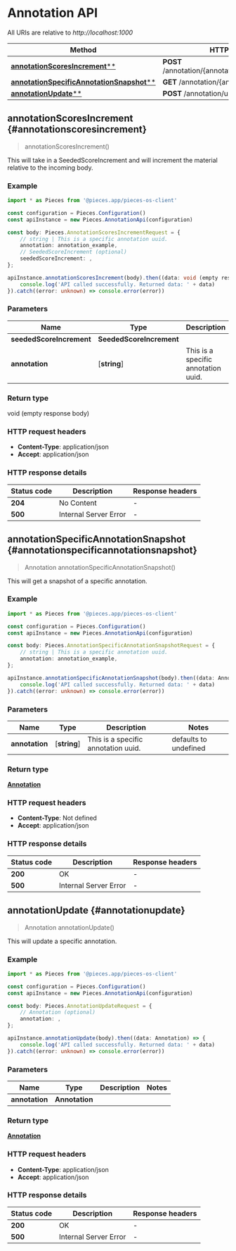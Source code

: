 # Annotation API

All URIs are relative to *http://localhost:1000*

Method | HTTP request
------------- | -------------
[**annotationScoresIncrement****](AnnotationApi#annotationscoresincrement) | **POST** /annotation/\{annotation\}/scores/increment
[**annotationSpecificAnnotationSnapshot****](AnnotationApi#annotationspecificannotationsnapshot) | **GET** /annotation/\{annotation\}
[**annotationUpdate****](AnnotationApi#annotationupdate) | **POST** /annotation/update


## **annotationScoresIncrement** {#annotationscoresincrement}
> annotationScoresIncrement()

This will take in a SeededScoreIncrement and will increment the material relative to the incoming body.

### Example

```typescript
import * as Pieces from '@pieces.app/pieces-os-client'

const configuration = Pieces.Configuration()
const apiInstance = new Pieces.AnnotationApi(configuration)

const body: Pieces.AnnotationScoresIncrementRequest = {
    // string | This is a specific annotation uuid.
    annotation: annotation_example,
    // SeededScoreIncrement (optional)
    seededScoreIncrement: ,
};

apiInstance.annotationScoresIncrement(body).then((data: void (empty response body)) => {
    console.log('API called successfully. Returned data: ' + data)
}).catch((error: unknown) => console.error(error))
```

### Parameters

Name | Type | Description  | Notes
------------- | ------------- | ------------- | -------------
 **seededScoreIncrement** | **SeededScoreIncrement**|  |
 **annotation** | [**string**] | This is a specific annotation uuid. | defaults to undefined


### Return type

void (empty response body)

### HTTP request headers

- **Content-Type**: application/json
- **Accept**: application/json


### HTTP response details
| Status code | Description | Response headers
|-------------|-------------|------------------
**204** | No Content |  -  |
**500** | Internal Server Error |  -  |

## **annotationSpecificAnnotationSnapshot** {#annotationspecificannotationsnapshot}
> Annotation annotationSpecificAnnotationSnapshot()

This will get a snapshot of a specific annotation.

### Example

```typescript
import * as Pieces from '@pieces.app/pieces-os-client'

const configuration = Pieces.Configuration()
const apiInstance = new Pieces.AnnotationApi(configuration)

const body: Pieces.AnnotationSpecificAnnotationSnapshotRequest = {
    // string | This is a specific annotation uuid.
    annotation: annotation_example,
};

apiInstance.annotationSpecificAnnotationSnapshot(body).then((data: Annotation) => {
    console.log('API called successfully. Returned data: ' + data)
}).catch((error: unknown) => console.error(error))
```

### Parameters

Name | Type | Description  | Notes
------------- | ------------- | ------------- | -------------
 **annotation** | [**string**] | This is a specific annotation uuid. | defaults to undefined


### Return type

[**Annotation**](../models/Annotation)

### HTTP request headers

- **Content-Type**: Not defined
- **Accept**: application/json


### HTTP response details
| Status code | Description | Response headers
|-------------|-------------|------------------
**200** | OK |  -  |
**500** | Internal Server Error |  -  |

## **annotationUpdate** {#annotationupdate}
> Annotation annotationUpdate()

This will update a specific annotation.

### Example

```typescript
import * as Pieces from '@pieces.app/pieces-os-client'

const configuration = Pieces.Configuration()
const apiInstance = new Pieces.AnnotationApi(configuration)

const body: Pieces.AnnotationUpdateRequest = {
    // Annotation (optional)
    annotation: ,
};

apiInstance.annotationUpdate(body).then((data: Annotation) => {
    console.log('API called successfully. Returned data: ' + data)
}).catch((error: unknown) => console.error(error))
```

### Parameters

Name | Type | Description  | Notes
------------- | ------------- | ------------- | -------------
 **annotation** | **Annotation**|  |


### Return type

[**Annotation**](../models/Annotation)

### HTTP request headers

- **Content-Type**: application/json
- **Accept**: application/json


### HTTP response details
| Status code | Description | Response headers
|-------------|-------------|------------------
**200** | OK |  -  |
**500** | Internal Server Error |  -  |


